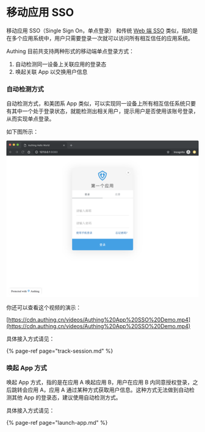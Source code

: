 # 移动应用 SSO

移动应用 SSO（Single Sign On，单点登录） 和传统 [Web 端 SSO](../../quickstart/implement-sso-with-authing.md) 类似，指的是在多个应用系统中，用户只需要登录一次就可以访问所有相互信任的应用系统。

 Authing 目前共支持两种形式的移动端单点登录方式：

1. 自动检测同一设备上关联应用的登录态
2. 唤起关联 App 以交换用户信息

### 自动检测方式

自动检测方式，和美团系 App 类似，可以实现同一设备上所有相互信任系统只要有其中一个处于登录状态，就能检测出相关用户，提示用户是否使用该账号登录，从而实现单点登录。

如下图所示：

![](../../.gitbook/assets/image%20%28580%29.png)

你还可以查看这个视频的演示：

[https://cdn.authing.cn/videos/Authing%20App%20SSO%20Demo.mp4](https://cdn.authing.cn/videos/Authing%20App%20SSO%20Demo.mp4)

具体接入方式请见：

{% page-ref page="track-session.md" %}

### 唤起  App 方式

唤起 App 方式，指的是在应用 A 唤起应用 B，用户在应用 B 内同意授权登录，之后跳转会应用 A，应用 A 通过某种方式获取用户信息。这种方式无法做到自动检测其他 App 的登录态，建议使用自动检测方式。

具体接入方式请见：

{% page-ref page="launch-app.md" %}



 

